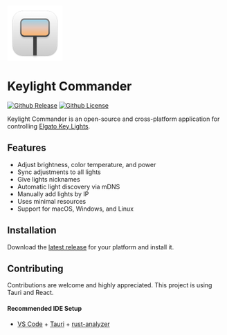 <p>
    <img src="./readme-images/icon.png" width="128" alt="Motrix App Icon" />
</p>

# Keylight Commander

[![Github Release](https://img.shields.io/github/v/release/davidchalifoux/keylight-commander?style=for-the-badge)](https://github.com/davidchalifoux/keylight-commander/releases/latest)
[![Github License](https://img.shields.io/github/license/davidchalifoux/keylight-commander?style=for-the-badge)](https://github.com/davidchalifoux/keylight-commander/blob/main/license.md)

Keylight Commander is an open-source and cross-platform application for controlling [Elgato Key Lights](https://www.elgato.com/us/en/p/key-light).

## Features

- Adjust brightness, color temperature, and power
- Sync adjustments to all lights
- Give lights nicknames
- Automatic light discovery via mDNS
- Manually add lights by IP
- Uses minimal resources
- Support for macOS, Windows, and Linux

## Installation

Download the [latest release](https://github.com/davidchalifoux/keylight-commander/releases/latest) for your platform and install it.

## Contributing

Contributions are welcome and highly appreciated. This project is using Tauri and React.

#### Recommended IDE Setup

- [VS Code](https://code.visualstudio.com/) + [Tauri](https://marketplace.visualstudio.com/items?itemName=tauri-apps.tauri-vscode) + [rust-analyzer](https://marketplace.visualstudio.com/items?itemName=rust-lang.rust-analyzer)

